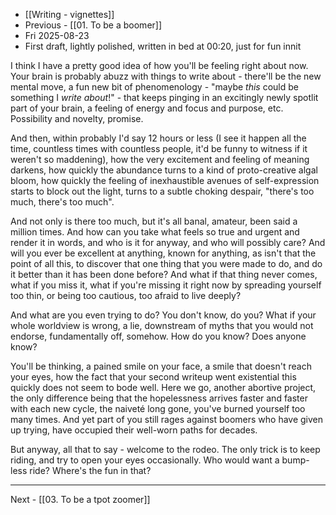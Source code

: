 - [[Writing - vignettes]]
- Previous - [[01. To be a boomer]]
- Fri 2025-08-23
- First draft, lightly polished, written in bed at 00:20, just for fun innit

I think I have a pretty good idea of how you'll be feeling right about now. Your brain is probably abuzz with things to write about - there'll be the new mental move, a fun new bit of phenomenology - "maybe *this* could be something I *write about*!" - that keeps pinging in an excitingly newly spotlit part of your brain, a feeling of energy and focus and purpose, etc. Possibility and novelty, promise.

And then, within probably I'd say 12 hours or less (I see it happen all the time, countless times with countless people, it'd be funny to witness if it weren't so maddening), how the very excitement and feeling of meaning darkens, how quickly the abundance turns to a kind of proto-creative algal bloom, how quickly the feeling of inexhaustible avenues of self-expression starts to block out the light, turns to a subtle choking despair, "there's too much, there's too much". 

And not only is there too much, but it's all banal, amateur, been said a million times. And how can you take what feels so true and urgent and render it in words, and who is it for anyway, and who will possibly care? And will you ever be excellent at anything, known for anything, as isn't that the point of all this, to discover that one thing that you were made to do, and do it better than it has been done before? And what if that thing never comes, what if you miss it, what if you're missing it right now by spreading yourself too thin, or being too cautious, too afraid to live deeply?

And what are you even trying to do? You don't know, do you? What if your whole worldview is wrong, a lie, downstream of myths that you would not endorse, fundamentally off, somehow. How do you know? Does anyone know?

You'll be thinking, a pained smile on your face, a smile that doesn't reach your eyes, how the fact that your second writeup went existential this quickly does not seem to bode well. Here we go, another abortive project, the only difference being that the hopelessness arrives faster and faster with each new cycle, the naiveté long gone, you've burned yourself too many times. And yet part of you still rages against boomers who have given up trying, have occupied their well-worn paths for decades. 

But anyway, all that to say - welcome to the rodeo. The only trick is to keep riding, and try to open your eyes occasionally. Who would want a bump-less ride? Where's the fun in that?

---

Next - [[03. To be a tpot zoomer]]